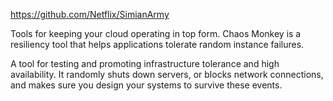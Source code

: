 https://github.com/Netflix/SimianArmy

Tools for keeping your cloud operating in top form. Chaos Monkey is a resiliency tool that helps applications tolerate random instance failures.

A tool for testing and promoting infrastructure tolerance and high availability. It randomly shuts down servers, or blocks network connections, and makes sure you design your systems to survive these events.

